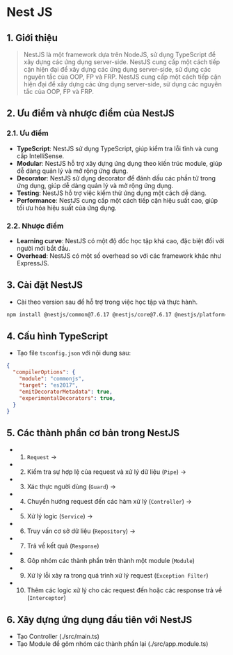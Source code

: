 # Nest JS
## 1. Giới thiệu
>NestJS là một framework dựa trên NodeJS, sử dụng TypeScript để xây dựng các ứng dụng server-side. NestJS cung cấp một cách tiếp cận hiện đại để xây dựng các ứng dụng server-side, sử dụng các nguyên tắc của OOP, FP và FRP. NestJS cung cấp một cách tiếp cận hiện đại để xây dựng các ứng dụng server-side, sử dụng các nguyên tắc của OOP, FP và FRP.

## 2. Ưu điểm và nhược điểm của NestJS
### 2.1. Ưu điểm
- **TypeScript**: NestJS sử dụng TypeScript, giúp kiểm tra lỗi tĩnh và cung cấp IntelliSense.
- **Modular**: NestJS hỗ trợ xây dựng ứng dụng theo kiến trúc module, giúp dễ dàng quản lý và mở rộng ứng dụng.
- **Decorator**: NestJS sử dụng decorator để đánh dấu các phần tử trong ứng dụng, giúp dễ dàng quản lý và mở rộng ứng dụng.
- **Testing**: NestJS hỗ trợ việc kiểm thử ứng dụng một cách dễ dàng.
- **Performance**: NestJS cung cấp một cách tiếp cận hiệu suất cao, giúp tối ưu hóa hiệu suất của ứng dụng.

### 2.2. Nhược điểm
- **Learning curve**: NestJS có một độ dốc học tập khá cao, đặc biệt đối với người mới bắt đầu.
- **Overhead**: NestJS có một số overhead so với các framework khác như ExpressJS.

## 3. Cài đặt NestJS
- Cài theo version sau để hỗ trợ trong việc học tập và thực hành.
```bash
npm install @nestjs/common@7.6.17 @nestjs/core@7.6.17 @nestjs/platform-express@7.6.17 reflect-metadata@0.1.13 typescript@4.3.2
```
## 4. Cấu hình TypeScript
- Tạo file `tsconfig.json` với nội dung sau:
```json
{
  "compilerOptions": {
    "module": "commonjs",
    "target": "es2017",
    "emitDecoratorMetadata": true,
    "experimentalDecorators": true,
  }
}
```

## 5. Các thành phần cơ bản trong NestJS
- 1. `Request` -> 
- 2. Kiểm tra sự hợp lệ của request và xử lý dữ liệu (`Pipe`) -> 
- 3. Xác thực người dùng (`Guard`) -> 
- 4. Chuyển hướng request đến các hàm xử lý (`Controller`) -> 
- 5. Xử lý logic (`Service`) -> 
- 6. Truy vấn cơ sở dữ liệu (`Repository`) -> 
- 7. Trả về kết quả (`Response`)
- 8. Gôp nhóm các thành phần trên thành một module (`Module`)
- 9. Xử lý lỗi xảy ra trong quá trình xử lý request (`Exception Filter`)
- 10. Thêm các logic xử lý cho các request đến hoặc các response trả về (`Interceptor`)

## 6. Xây dựng ứng dụng đầu tiên với NestJS
- Tạo Controller (./src/main.ts)
- Tạo Module để gôm nhóm các thành phần lại (./src/app.module.ts)